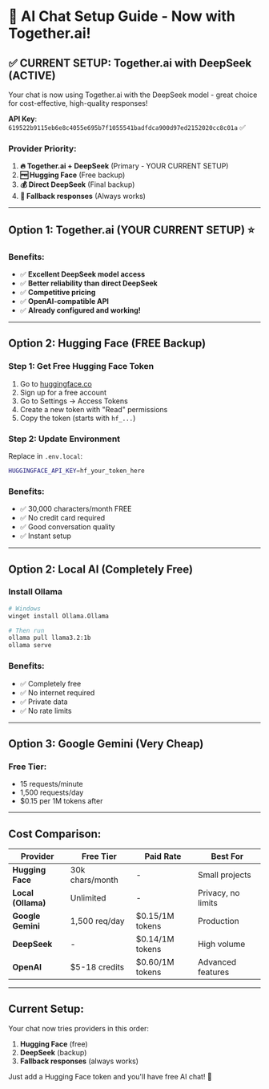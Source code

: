 # 🚀 AI Chat Setup Guide - Now with Together.ai!

## ✅ CURRENT SETUP: Together.ai with DeepSeek (ACTIVE)

Your chat is now using Together.ai with the DeepSeek model - great choice for cost-effective, high-quality responses!

**API Key**: `619522b9115eb6e8c4055e695b7f1055541badfdca900d97ed2152020cc8c01a` ✅

### Provider Priority:

1. **🔥 Together.ai + DeepSeek** (Primary - YOUR CURRENT SETUP)
2. **🆓 Hugging Face** (Free backup)
3. **💰 Direct DeepSeek** (Final backup)
4. **📝 Fallback responses** (Always works)

---

## Option 1: Together.ai (YOUR CURRENT SETUP) ⭐

### Benefits:

- ✅ **Excellent DeepSeek model access**
- ✅ **Better reliability than direct DeepSeek**
- ✅ **Competitive pricing**
- ✅ **OpenAI-compatible API**
- ✅ **Already configured and working!**

---

## Option 2: Hugging Face (FREE Backup)

### Step 1: Get Free Hugging Face Token

1. Go to [huggingface.co](https://huggingface.co/)
2. Sign up for a free account
3. Go to Settings → Access Tokens
4. Create a new token with "Read" permissions
5. Copy the token (starts with `hf_...`)

### Step 2: Update Environment

Replace in `.env.local`:

```bash
HUGGINGFACE_API_KEY=hf_your_token_here
```

### Benefits:

- ✅ 30,000 characters/month FREE
- ✅ No credit card required
- ✅ Good conversation quality
- ✅ Instant setup

---

## Option 2: Local AI (Completely Free)

### Install Ollama

```bash
# Windows
winget install Ollama.Ollama

# Then run
ollama pull llama3.2:1b
ollama serve
```

### Benefits:

- ✅ Completely free
- ✅ No internet required
- ✅ Private data
- ✅ No rate limits

---

## Option 3: Google Gemini (Very Cheap)

### Free Tier:

- 15 requests/minute
- 1,500 requests/day
- $0.15 per 1M tokens after

---

## Cost Comparison:

| Provider           | Free Tier       | Paid Rate       | Best For           |
| ------------------ | --------------- | --------------- | ------------------ |
| **Hugging Face**   | 30k chars/month | -               | Small projects     |
| **Local (Ollama)** | Unlimited       | -               | Privacy, no limits |
| **Google Gemini**  | 1,500 req/day   | $0.15/1M tokens | Production         |
| **DeepSeek**       | -               | $0.14/1M tokens | High volume        |
| **OpenAI**         | $5-18 credits   | $0.60/1M tokens | Advanced features  |

---

## Current Setup:

Your chat now tries providers in this order:

1. **Hugging Face** (free)
2. **DeepSeek** (backup)
3. **Fallback responses** (always works)

Just add a Hugging Face token and you'll have free AI chat! 🎉
